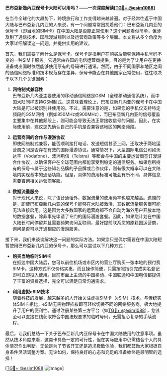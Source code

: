 **巴布亞新幾內亞保号卡大陆可以用吗？——一次深度解读[[TG💪+ @esim1088](https://t.me/s/esim1088)]**

在当今全球化的大趋势下，跨境旅行和工作变得越来越普遍。对于经常往返于中国大陆与巴布亞新几内亚的人来说，有一个问题常常困扰着他们：巴布亞新几内亚的保号卡（即当地的SIM卡）在中国大陆是否能正常使用？这个问题看似简单，但涉及到了通信技术、国际漫游规则以及运营商政策等多个层面。本文将从多个角度为大家详细解读这一问题，并提供实用的建议。

首先，我们需要了解什么是保号卡。保号卡是指用户在购买后能够保持手机号码不变的一种SIM卡服务。它通常由各国的电信运营商提供，目的是为了让用户在更换设备或出国时依然能够使用原有的号码进行通讯。然而，由于不同国家和地区之间的通信网络标准和技术规范存在差异，保号卡能否在其他国家正常使用，往往取决于以下几个关键因素：

1. **网络制式兼容性**  
   巴布亞新几内亚主要使用的移动通信网络是GSM（全球移动通信系统），而中国大陆同样支持GSM制式。这意味着理论上，巴布亞新几内亚的保号卡在中国大陆是可以被识别并使用的。不过，需要注意的是，如果您的手机仅支持特定频段的GSM网络（例如850MHz或900MHz），而巴布亞新几内亚的信号覆盖主要集中在其他频段上，则可能会导致无法正常接收信号的问题。因此，在实际使用前，建议您先确认自己的手机是否兼容该地区的网络频段。

2. **运营商间的合作与漫游协议**  
   即使网络制式兼容，能否顺利接打电话、发送短信甚至上网，还取决于两地运营商之间是否存在有效的国际漫游协议。通常情况下，大型国际电信公司如沃达丰（Vodafone）、澳洲电信（Telstra）等都会与中国的主要运营商签订漫游合作协议，以确保客户在全球范围内都能享受到稳定的通信服务。如果您所持有的保号卡属于这些知名品牌的子品牌或合作伙伴，则有很大概率可以在大陆境内实现基本的通话功能。但是，具体的费用标准可能会有所不同，具体信息需要咨询相关运营商客服。

3. **数据流量服务**  
   对于现代人来说，除了语音通话外，数据流量的使用频率也越来越高。遗憾的是，即使巴布亞新几内亚的保号卡能够在大陆被激活，其数据流量服务很可能无法直接启用。这是因为大多数国家的运营商都不会自动为海外用户开放本地的数据套餐，除非事先申请了专门的国际漫游套餐。因此，如果您计划在中国大陆长时间停留并且需要频繁访问互联网，最好提前联系您的原籍国运营商，询问是否可以开通相应的漫游服务。

接下来，我们来谈谈解决这一问题的实际方法。如果您只是偶尔需要在中国大陆短暂使用巴布亞新几内亚的保号卡，那么可以尝试以下几种方式：

- **购买当地临时SIM卡**  
  在抵达中国大陆后，您可以前往机场或市区内的营业厅购买一张本地的预付费SIM卡。这种方式不仅价格实惠，而且操作简便，只需按照指引完成实名登记即可立即投入使用。目前市面上主流的中国移动、中国联通和中国电信都提供了丰富的资费选择，完全可以满足日常沟通需求。

- **利用虚拟eSIM技术**  
  随着科技的发展，越来越多的人开始关注虚拟SIM卡（eSIM）技术。与传统实体SIM卡相比，eSIM无需物理插拔即可轻松切换不同的网络服务商，极大地提升了用户的便利性。通过注册某些第三方平台（如[TG💪+ @esim1088](https://t.me/s/esim1088)），您甚至可以直接在线获取符合中国法规要求的临时号码，无需担心复杂的手续流程。

最后，让我们总结一下关于巴布亞新几内亚保号卡在中国大陆使用的注意事项。虽然从技术角度来看，这类卡具备一定的可行性，但在实际应用中仍需结合个人的具体情况作出判断。无论是为了节省开支还是追求极致体验，我们都鼓励大家根据自身条件灵活调整方案。无论如何，保持良好的心态和充足的准备始终是最明智的选择！

[[TG💪+ @esim1088](https://t.me/s/esim1088) ![Image](https://i.postimg.cc/4NQfJmqS/Snipaste-2025-05-13-00-14-12.png)]